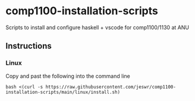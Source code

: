 # comp1100-installation-scripts
Scripts to install and configure haskell + vscode for comp1100/1130 at ANU

## Instructions

### Linux

Copy and past the following into the command line
```
bash <(curl -s https://raw.githubusercontent.com/jeswr/comp1100-installation-scripts/main/linux/install.sh)
```
